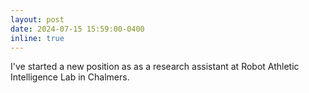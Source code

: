 ```yaml
---
layout: post
date: 2024-07-15 15:59:00-0400
inline: true
---
```


I've started a new position as as a research assistant at Robot Athletic Intelligence Lab in Chalmers.
